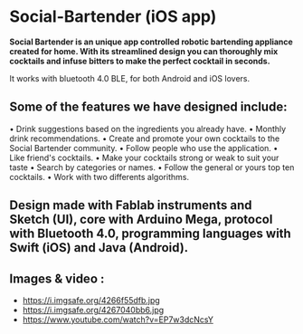 # Social-Bartender (iOS app)

**Social Bartender is an unique app controlled robotic bartending appliance created for home. With its streamlined design you can thoroughly mix cocktails and infuse bitters to make the perfect cocktail in seconds.**

It works with bluetooth 4.0 BLE, for both Android and iOS lovers.

## Some of the features we have designed include:

• Drink suggestions based on the ingredients you already have.
• Monthly drink recommendations.
• Create and promote your own cocktails to the Social Bartender community.
• Follow people who use the application.
• Like friend's cocktails.
• Make your cocktails strong or weak to suit your taste
• Search by categories or names.
• Follow the general or yours top ten cocktails.
• Work with two differents algorithms.


## Design made with Fablab instruments and Sketch (UI), core with Arduino Mega, protocol with Bluetooth 4.0, programming languages with Swift (iOS) and Java (Android).

## Images & video :
- https://i.imgsafe.org/4266f55dfb.jpg
- https://i.imgsafe.org/4267040bb6.jpg
- https://www.youtube.com/watch?v=EP7w3dcNcsY
